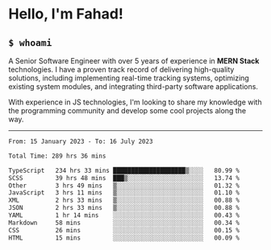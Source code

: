 <h1>Hello, I'm Fahad!</h1>

<h2><code>$ whoami</code></h2>

A Senior Software Engineer with over 5 years of experience in **MERN Stack** technologies. I have a proven track record of delivering high-quality solutions, including implementing real-time tracking systems, optimizing existing system modules, and integrating third-party software applications.

With experience in JS technologies, I'm looking to share my knowledge with the programming community and develop some cool projects along the way.

---

<!--START_SECTION:waka-->

```txt
From: 15 January 2023 - To: 16 July 2023

Total Time: 289 hrs 36 mins

TypeScript   234 hrs 33 mins ████████████████████▒░░░░   80.99 %
SCSS         39 hrs 48 mins  ███▒░░░░░░░░░░░░░░░░░░░░░   13.74 %
Other        3 hrs 49 mins   ▒░░░░░░░░░░░░░░░░░░░░░░░░   01.32 %
JavaScript   3 hrs 11 mins   ▒░░░░░░░░░░░░░░░░░░░░░░░░   01.10 %
XML          2 hrs 33 mins   ▒░░░░░░░░░░░░░░░░░░░░░░░░   00.88 %
JSON         2 hrs 33 mins   ▒░░░░░░░░░░░░░░░░░░░░░░░░   00.88 %
YAML         1 hr 14 mins    ░░░░░░░░░░░░░░░░░░░░░░░░░   00.43 %
Markdown     58 mins         ░░░░░░░░░░░░░░░░░░░░░░░░░   00.34 %
CSS          26 mins         ░░░░░░░░░░░░░░░░░░░░░░░░░   00.15 %
HTML         15 mins         ░░░░░░░░░░░░░░░░░░░░░░░░░   00.09 %
```

<!--END_SECTION:waka-->

<!--
**heyFahad/heyFahad** is a ✨ _special_ ✨ repository because its `README.md` (this file) appears on your GitHub profile.

Here are some ideas to get you started:

- 🔭 I’m currently working on ...
- 🌱 I’m currently learning ...
- 👯 I’m looking to collaborate on ...
- 🤔 I’m looking for help with ...
- 💬 Ask me about ...
- 📫 How to reach me: ...
- 😄 Pronouns: ...
- ⚡ Fun fact: ...
-->
